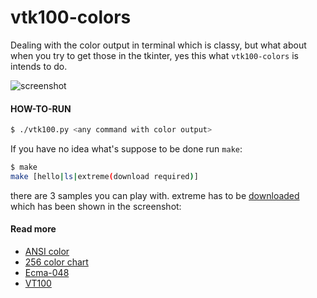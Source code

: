 # vtk100-colors

Dealing with the color output in terminal which is classy, but what about when you try to get those in the tkinter, yes this what `vtk100-colors` is intends to do.

![screenshot][screenshot]

#### HOW-TO-RUN

```bash
$ ./vtk100.py <any command with color output>
```

If you have no idea what's suppose to be done run `make`:

```bash
$ make
make [hello|ls|extreme(download required)]
```

there are 3 samples you can play with. extreme has to be [downloaded][extreme] which has been shown in the screenshot:

#### Read more

 - [ANSI color][ansi]
 - [256 color chart][chart]
 - [Ecma-048][ecma]
 - [VT100][vt100]

[vt100]: http://en.wikipedia.org/wiki/VT100
[ecma]: http://www.ecma-international.org/publications/files/ECMA-ST/Ecma-048.pdf
[screenshot]: https://raw.github.com/bekar/vtk100-colors/dump/images/screenshot.png
[extreme]: https://raw.github.com/bekar/vtk100-colors/dump/samples/colorextreme
[chart]: http://www.calmar.ws/vim/256-xterm-24bit-rgb-color-chart.html
[ansi]: https://en.wikipedia.org/wiki/ANSI_escape_code#Colors
